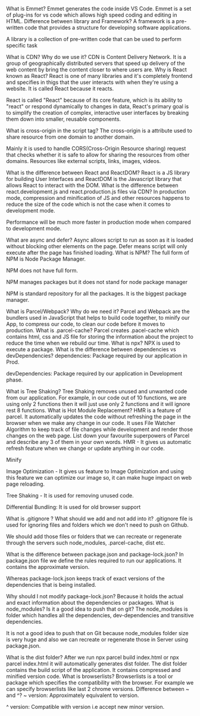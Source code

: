 What is Emmet?
Emmet generates the code inside VS Code.
Emmet is a set of plug-ins for vs code which allows high speed coding and editing in HTML.
Difference between library and Framework?
A framework is a pre-written code that provides a structure for developing software applications.

A library is a collection of pre-written code that can be used to perform specific task

What is CDN? Why do we use it?
CDN is Content Delivery Network. It is a group of geographically distributed servers that speed up delivery of the web content by bring the content closer to where users are.
Why is React known as React?
React is one of many libraries and it's completely frontend and specifies in thigs that the user interacts with when they're using a website. It is called React because it reacts.

React is called "React" because of its core feature, which is its ability to "react" or respond dynamically to changes in data, React's primary goal is to simplify the creation of complex, interactive user interfaces by breaking them down into smaller, reusable components.

What is cross-origin in the script tag?
The cross-origin is a attribute used to share resource from one domain to another domain.

Mainly it is used to handle CORS(Cross-Origin Resource sharing) request that checks whether it is safe to allow for sharing the resources from other domains. Resources like external scripts, links, images, videos.

What is the difference between React and ReactDOM?
React is a JS library for building User Interfaces and ReactDOM is the Javascript library that allows React to interact with the DOM.
What is the difference between react.development.js and react.production.js files via CDN?
In production mode, compression and minification of JS and other resources happens to reduce the size of the code which is not the case when it comes to development mode.

Performance will be much more faster in production mode when compared to development mode.

What are async and defer?
Async allows script to run as soon as it is loaded without blocking other elements on the page. Defer means script will only execute after the page has finished loading.
What is NPM?
The full form of NPM is Node Package Manager.

NPM does not have full form.

NPM manages packages but it does not stand for node package manager

NPM is standard repository for all the packages. It is the biggest package manager.

What is Parcel/Webpack? Why do we need it?
Parcel and Webpack are the bundlers used in JavaScript that helps to build code together, to minify our App, to compress our code, to clean our code before it moves to production.
What is .parcel-cache?
Parcel creates .pacel-cache which contains html, css and JS file for storing the information about the project to reduce the time when we rebuild our time.
What is npx?
NPX is used to execute a package.
What is the difference between dependencies vs devDependencies?
dependencies: Package required by our application in Prod.

devDependencies: Package required by our application in Development phase.

What is Tree Shaking?
Tree Shaking removes unused and unwanted code from our application. For example, in our code out of 10 functions, we are using only 2 functions then it will just use only 2 functions and it will ignore rest 8 functions.
What is Hot Module Replacement?
HMR is a feature of parcel. It automatically updates the code without refreshing the page in the browser when we make any change in our code. It uses File Watcher Algorithm to keep track of file changes while development and render those changes on the web page.
List down your favourite superpowers of Parcel and describe any 3 of them in your own words.
HMR - It gives us automatic refresh feature when we change or update anything in our code.

Minify

Image Optimization - It gives us feature to Image Optimization and using this feature we can optimize our image so, it can make huge impact on web page reloading.

Tree Shaking - It is used for removing unused code.

Differential Bundling: It is used for old browser support

What is .gitignore ? What should we add and not add into it?
.gitignore file is used for ignoring files and folders which we don't need to push on Github.

We should add those files or folders that we can recreate or regenerate through the servers such node_modules, .parcel-cache, dist etc.

What is the difference between package.json and package-lock.json?
In package.json file we define the rules required to run our applications. It contains the approximate version.

Whereas package-lock.json keeps track of exact versions of the dependencies that is being installed.

Why should I not modify package-lock.json?
Because it holds the actual and exact information about the dependencies or packages.
What is node_modules? Is it a good idea to push that on git?
The node_modules is folder which handles all the dependencies, dev-dependencies and transitive dependencies.

It is not a good idea to push that on Git because node_modules folder size is very huge and also we can recreate or regenerate those in Server using package.json.

What is the dist folder?
After we run npx parcel build index.html or npx parcel index.html it will automatically generates dist folder. The dist folder contains the build script of the application. It contains compressed and minified version code.
What is browserlists?
Browserlists is a tool or package which specifies the compatibility with the browser. For example we can specify browserlists like last 2 chrome versions.
Difference between ~ and ^?
~ version: Approximately equivalent to version.

^ version: Compatible with version i.e accept new minor version.
